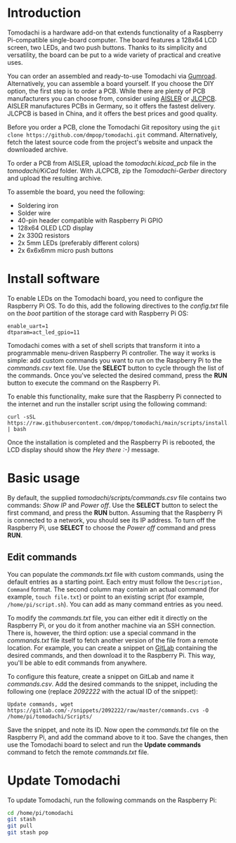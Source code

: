 # Introduction

Tomodachi is a hardware add-on that extends functionality of a Raspberry Pi-compatible single-board computer. The board features a 128x64 LCD screen, two LEDs, and two push buttons. Thanks to its simplicity and versatility, the board can be put to a wide variety of practical and creative uses.

You can order an assembled and ready-to-use Tomodachi via [Gumroad](https://gum.co/tomodachi). Alternatively, you can assemble a board yourself. If you choose the DIY option, the first step is to order a PCB. While there are plenty of PCB manufacturers you can choose from, consider using [AISLER](https://aisler.net/) or [JLCPCB](https://jlcpcb.com/). AISLER manufactures PCBs in Germany, so it offers the fastest delivery. JLCPCB is based in China, and it offers the best prices and good quality.

Before you order a PCB, clone the Tomodachi Git repository using the `git clone https://github.com/dmpop/tomodachi.git` command. Alternatively, fetch the latest source code from the project's website and unpack the downloaded archive.

To order a PCB from AISLER, upload the _tomodachi.kicad\_pcb_ file in the _tomodachi/KiCad_ folder. With JLCPCB, zip the _Tomodachi-Gerber_ directory and upload the resulting archive.

To assemble the board, you need the following:

- Soldering iron
- Solder wire
- 40-pin header compatible with Raspberry Pi GPIO
- 128x64 OLED LCD display
- 2x 330Ω resistors
- 2x 5mm LEDs (preferably different colors)
- 2x 6x6x6mm micro push buttons

# Install software

To enable LEDs on the Tomodachi board, you need to configure the Raspberry Pi OS. To do this, add the following directives to the _config.txt_ file on the _boot_ partition of the storage card with Raspberry Pi OS:

```
enable_uart=1
dtparam=act_led_gpio=11
```

Tomodachi comes with a set of shell scripts that transform it into a programmable menu-driven Raspberry Pi controller. The way it works is simple: add custom commands you want to run on the Raspberry Pi to the _commands.csv_ text file. Use the **SELECT** button to cycle through the list of the commands. Once you've selected the desired command, press the **RUN** button to execute the command on the Raspberry Pi.

To enable this functionality, make sure that the Raspberry Pi connected to the internet and run the installer script using the following command:

    curl -sSL https://raw.githubusercontent.com/dmpop/tomodachi/main/scripts/install.sh | bash

Once the installation is completed and the Raspberry Pi is rebooted, the LCD display should show the _Hey there :-)_ message.

# Basic usage

By default, the supplied _tomodachi/scripts/commands.csv_ file contains two commands: _Show IP_ and _Power off_. Use the **SELECT** button to select the first command, and press the **RUN** button. Assuming that the Raspberry Pi is connected to a network, you should see its IP address. To turn off the Raspberry Pi, use **SELECT** to choose the _Power off_ command and press **RUN**.

## Edit commands

You can populate the _commands.txt_ file with custom commands, using the default entries as a starting point. Each entry must follow the `Description, Command` format. The second column may contain an actual command (for example, `touch file.txt`) or point to an existing script (for example, `/home/pi/script.sh`). You can add as many command entries as you need.

To modify the _commands.txt_ file, you can either edit it directly on the Raspberry Pi, or you do it from another machine via an SSH connection. There is, however, the third option: use a special command in the _commands.txt_ file itself to fetch another version of the file from a remote location. For example, you can create a snippet on [GitLab](https://gitlab.com/) containing the desired commands, and then download it to the Raspberry Pi. This way, you'll be able to edit commands from anywhere.

To configure this feature, create a snippet on GitLab and name it _commands.csv_. Add the desired commands to the snippet, including the following one (replace _2092222_ with the actual ID of the snippet):

    Update commands, wget https://gitlab.com/-/snippets/2092222/raw/master/commands.cvs -O /home/pi/tomodachi/Scripts/

Save the snippet, and note its ID. Now open the _commands.txt_ file on the Raspberry Pi, and add the command above to it too. Save the changes, then use the Tomodachi board to select and run the **Update commands** command to fetch the remote  _commands.txt_ file.

# Update Tomodachi

To update Tomodachi, run the following commands on the Raspberry Pi:

```bash
cd /home/pi/tomodachi
git stash
git pull
git stash pop
```